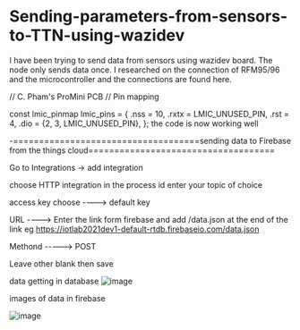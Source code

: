 # Sending-parameters-from-sensors-to-TTN-using-wazidev
I have been trying to send data from sensors using wazidev board. The node only sends data once.
I researched on the connection of RFM95/96  and the microcontroller and the connections are found here. 

// C. Pham's ProMini PCB
// Pin mapping
 
const lmic_pinmap lmic_pins = {
  .nss = 10,
  .rxtx = LMIC_UNUSED_PIN,
  .rst = 4,
  .dio = {2, 3, LMIC_UNUSED_PIN},
};
the code is now working well

-====================================sending data to Firebase from the things cloud====================================

Go to Integrations -> add integration

choose HTTP integration
in the process id enter your topic of choice

access key choose ----> default key 

URL ----> Enter the link form firebase and add /data.json at the end of the link eg https://iotlab2021dev1-default-rtdb.firebaseio.com/data.json

Methond -----> POST

Leave other blank then save

data getting in database
![image](https://user-images.githubusercontent.com/52659391/110300926-92727380-8008-11eb-9798-4d28842385c9.png)


images of data in firebase 

![image](https://user-images.githubusercontent.com/52659391/110300780-5b9c5d80-8008-11eb-8ea1-4e923fca2141.png)
 




